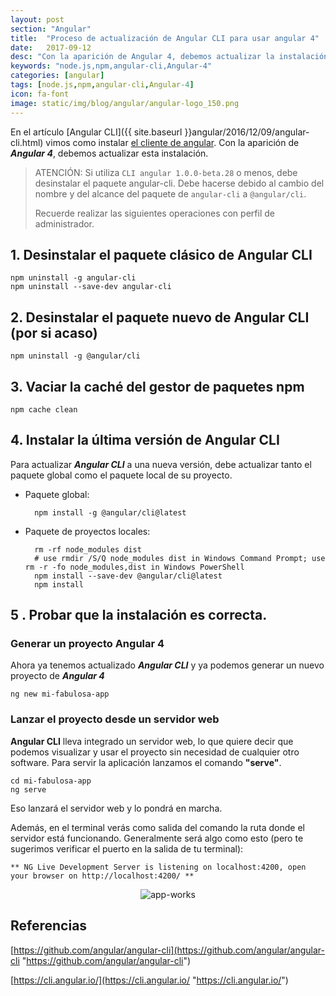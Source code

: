 ```yaml
---
layout: post
section: "Angular"
title:  "Proceso de actualización de Angular CLI para usar angular 4"
date:   2017-09-12
desc: "Con la aparición de Angular 4, debemos actualizar la instalación de Angular CLI. Aquí veremos en unos pequeños pasos como realizar esta tarea."
keywords: "node.js,npm,angular-cli,Angular-4"
categories: [angular]
tags: [node.js,npm,angular-cli,Angular-4]
icon: fa-font
image: static/img/blog/angular/angular-logo_150.png
---
```


En el artículo [Angular CLI]({{ site.baseurl }}angular/2016/12/09/angular-cli.html) vimos como instalar [el cliente de angular](https://cli.angular.io/ "Angular-CLI"). Con la aparición de ***Angular 4***, debemos actualizar esta instalación.

> ATENCIÓN: Si utiliza `CLI angular 1.0.0-beta.28` o menos, debe desinstalar el paquete angular-cli. Debe hacerse debido al cambio del nombre y del alcance del paquete de `angular-cli` a `@angular/cli`.
>
> Recuerde realizar las siguientes operaciones con perfil de administrador.

## 1. Desinstalar el paquete clásico de Angular CLI ##

    npm uninstall -g angular-cli
    npm uninstall --save-dev angular-cli

## 2. Desinstalar el paquete nuevo de Angular CLI (por si acaso) ##

    npm uninstall -g @angular/cli

## 3. Vaciar la caché del gestor de paquetes npm ##

    npm cache clean

## 4. Instalar la última versión de Angular CLI ##
 
Para actualizar ***Angular CLI*** a una nueva versión, debe actualizar tanto el paquete global como el paquete local de su proyecto.

- Paquete global:

	    npm install -g @angular/cli@latest

- Paquete de proyectos locales:

	    rm -rf node_modules dist 
		# use rmdir /S/Q node_modules dist in Windows Command Prompt; use rm -r -fo node_modules,dist in Windows PowerShell
	    npm install --save-dev @angular/cli@latest
	    npm install

## 5 . Probar que la instalación es correcta. ##

### Generar un proyecto Angular 4 ###

Ahora ya tenemos actualizado ***Angular CLI*** y ya podemos generar un nuevo proyecto de ***Angular 4***

    ng new mi-fabulosa-app

### Lanzar el proyecto desde un servidor web ###

**Angular CLI** lleva integrado un servidor web, lo que quiere decir que podemos visualizar y usar el proyecto sin necesidad de cualquier otro software. Para servir la aplicación lanzamos el comando **"serve"**.

    cd mi-fabulosa-app
    ng serve

Eso lanzará el servidor web y lo pondrá en marcha. 

Además, en el terminal verás como salida del comando la ruta donde el servidor está funcionando. Generalmente será algo como esto (pero te sugerimos verificar el puerto en la salida de tu terminal):

    ** NG Live Development Server is listening on localhost:4200, open your browser on http://localhost:4200/ **

<div style="text-align: center;">
	<img src="{{ site.baseurl }}static/img/blog/angular/new-app-angular-4.png" class="img-thumbnail" alt="app-works"/>
</div>

## Referencias ##

[https://github.com/angular/angular-cli](https://github.com/angular/angular-cli "https://github.com/angular/angular-cli")

[https://cli.angular.io/](https://cli.angular.io/ "https://cli.angular.io/")